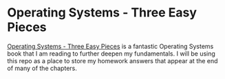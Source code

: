 # Operating Systems - Three Easy Pieces
[Operating Systems - Three Easy Pieces](https://www.amazon.com/Operating-Systems-Three-Easy-Pieces/dp/198508659X) is a fantastic Operating Systems book that I am reading to further deepen my fundamentals. I will be using this repo as a place to store my homework answers that appear at the end of many of the chapters.
